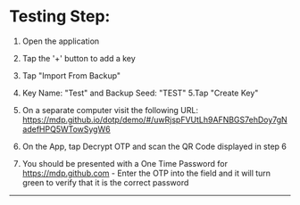 # Testing Step:

1. Open the application
2. Tap the '+' button to add a key
3. Tap "Import From Backup"
4. Key Name: "Test" and Backup Seed: "TEST"
5.Tap "Create Key"

6. On a separate computer visit the following URL:
https://mdp.github.io/dotp/demo/#/uwRjspFVUtLh9AFNBGS7ehDoy7gNadefHPQ5WTowSygW6

7. On the App, tap Decrypt OTP and scan the QR Code displayed in step 6
8. You should be presented with a One Time Password for https://mdp.github.com - Enter the OTP into the field and it will turn green to verify that it is the correct password

---
